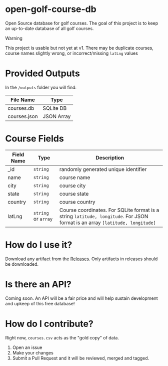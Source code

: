 # open-golf-course-db

Open Source database for golf courses. The goal of this project is to keep an up-to-date database of all golf courses.

> [!WARNING]  
> This project is usable but not yet at v1. There may be duplicate courses, course names slightly wrong, or incorrect/missing `latLng` values

# Provided Outputs

In the `/outputs` folder you will find:

| File Name    | Type       |
| ------------ | ---------- |
| courses.db   | SQLite DB  |
| courses.json | JSON Array |

# Course Fields

| Field Name | Type                | Description                                                                                                                  |
| ---------- | ------------------- | ---------------------------------------------------------------------------------------------------------------------------- |
| \_id       | `string`            | randomly generated unique identifier                                                                                         |
| name       | `string`            | course name                                                                                                                  |
| city       | `string`            | course city                                                                                                                  |
| state      | `string`            | course state                                                                                                                 |
| country    | `string`            | course country                                                                                                               |
| latLng     | `string` or `array` | Course coordinates. For SQLite format is a string `latitude, longitude`. For JSON format is an array `[latitude, longitude]` |

# How do I use it?

Download any artifact from the [Releases](https://github.com/erossdev/open-golf-course-db/releases). Only artifacts in releases should be downloaded.

# Is there an API?

Coming soon. An API will be a fair price and will help sustain development and upkeep of this free database!

# How do I contribute?

Right now, `courses.csv` acts as the "gold copy" of data.

1. Open an issue
2. Make your changes
3. Submit a Pull Request and it will be reviewed, merged and tagged.
